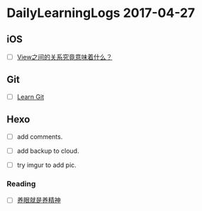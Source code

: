 
# DailyLearningLogs  2017-04-27


## iOS

- [ ] [View之间的关系究竟意味着什么？](https://boxueio.com/series/ios-101/ebook/110)

## Git

- [ ] [Learn Git](https://www.codecademy.com/learn/learn-git) 

## Hexo

- [ ]  add comments.
- [ ]  add backup to cloud.
- [ ]  try imgur to add pic.


### Reading

- [ ] [养眼就是养精神 ](https://book.douban.com/subject/26596435/)

